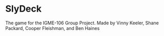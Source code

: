 # SlyDeck
The game for the IGME-106 Group Project. Made by Vinny Keeler, Shane Packard, Cooper Fleishman, and Ben Haines
